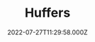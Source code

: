 ---
date: 2022-07-27T11:29:58.000Z
title: Huffers
latitude: 52.03843382904766
longitude: 0.7323040569911313
url: http://www.restaurants-near-me.uk/england/suffolk/sudbury
category: checkin
---